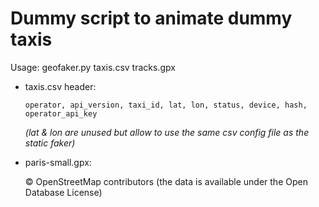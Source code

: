 Dummy script to animate dummy taxis
===================================

Usage: geofaker.py taxis.csv tracks.gpx


* taxis.csv header:

   `operator, api_version, taxi_id, lat, lon, status, device, hash, operator_api_key`

   _(lat & lon are unused but allow to use the same csv config file as the static faker)_

* paris-small.gpx:

   © OpenStreetMap contributors (the data is available under the Open Database License)
